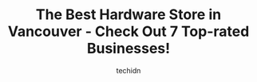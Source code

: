 ---
layout: ampstory
image: https://i0.wp.com/www.auto.or.id/wp-content/uploads/2023/06/coe-lumber-building-supply-ltd-0-vancouver-1686322343.jpeg?resize=640,853
author: techidn
featured: false
description: Vancouver, British Columbia, Canada is a haven for Hardware Store enthusiasts, boasting an impressive array of 7 top-notch establishments. Whether youre a seasoned connoisseur or simply cur
title: The Best Hardware Store in Vancouver - Check Out 7 Top-rated Businesses!
cover:
   title: The Best Hardware Store in Vancouver - Check Out 7 Top-rated Businesses!
   subtitle: AUTO.OR.ID
   background: https://www.auto.or.id/wp-content/uploads/2023/06/coe-lumber-building-supply-ltd-0-vancouver-1686322343.jpeg

pages: 
 - layout: thirds
   top: <h1>#1 The Home Depot</h1>
   bottom: "<p>Another Clean Home Depot! Everything is well arranged and their staff were helpful! Was a bit confused where the entrance was but found it after. I always go to their Ric</p>"
   background: https://www.auto.or.id/wp-content/uploads/2023/06/coe-lumber-building-supply-ltd-1-vancouver-1686322345.jpeg
   backgroundblur: true
 - layout: thirds
   top: <h1>#2 Lowes Home Improvement</h1>
   bottom: "<p>2727 E 12th Ave, Vancouver, BC V5M 4W3, Canada</p>"
   background: https://www.auto.or.id/wp-content/uploads/2023/06/coe-lumber-building-supply-ltd-2-vancouver-1686322345.jpeg
   cta:
      link: https://www.auto.or.id/the-best-hardware-store-in-vancouver-check-out-7-top-rated-businesses/
      text: The Best Hardware Store in Vancouver - Check Out 7 Top-rated Businesses!
 - layout: thirds
   top: <h1>#3 RONA North Vancouver (Park & Tilford)</h1>
   bottom: "<p>1160 E 3rd St, North Vancouver, BC V7J 1B8, Canada</p>"
   background: https://images.unsplash.com/photo-1623564493214-6137dff043ad?ixlib=rb-4.0.3&ixid=MnwxMjA3fDB8MHxwaG90by1wYWdlfHx8fGVufDB8fHx8&auto=format&fit=crop&w=640&h=853&q=80
   cta:
      link: https://www.auto.or.id/the-best-hardware-store-in-vancouver-check-out-7-top-rated-businesses/
      text: The Best Hardware Store in Vancouver - Check Out 7 Top-rated Businesses!
 - layout: thirds
   top: <h1>#4 Davie Village Home Hardware</h1>
   bottom: "<p>1053 Davie St, Vancouver, BC V6E 1M5, Canada</p>"
   background: https://images.unsplash.com/photo-1604755940678-ffbf0c1fcc37?ixlib=rb-4.0.3&ixid=MnwxMjA3fDB8MHxwaG90by1wYWdlfHx8fGVufDB8fHx8&auto=format&fit=crop&w=640&h=853&q=80
   cta:
      link: https://www.auto.or.id/the-best-hardware-store-in-vancouver-check-out-7-top-rated-businesses/
      text: The Best Hardware Store in Vancouver - Check Out 7 Top-rated Businesses!
 - layout: thirds
   top: <h1>#5 Magnet Hardware (1991) Ltd.</h1>
   bottom: "<p>1575 Commercial Dr, Vancouver, BC V5L 3Y1, Canada</p>"
   background: https://images.unsplash.com/photo-1612872808082-769cfb59b67d?ixlib=rb-4.0.3&ixid=MnwxMjA3fDB8MHxwaG90by1wYWdlfHx8fGVufDB8fHx8&auto=format&fit=crop&w=640&h=853&q=80
   cta:
      link: https://www.auto.or.id/the-best-hardware-store-in-vancouver-check-out-7-top-rated-businesses/
      text: The Best Hardware Store in Vancouver - Check Out 7 Top-rated Businesses!
 - layout: thirds
   top: <h1>#6 Kerrisdale Lumber Home</h1>
   bottom: "<p>6365 West Blvd, Vancouver, BC V6M 3X5, Canada</p>"
   background: https://images.unsplash.com/photo-1600978257452-c6c0bc8660d4?ixlib=rb-4.0.3&ixid=MnwxMjA3fDB8MHxwaG90by1wYWdlfHx8fGVufDB8fHx8&auto=format&fit=crop&w=640&h=853&q=80
   cta:
      link: https://www.auto.or.id/the-best-hardware-store-in-vancouver-check-out-7-top-rated-businesses/
      text: The Best Hardware Store in Vancouver - Check Out 7 Top-rated Businesses!
 - layout: thirds
   top: <h1>#7 Lee Valley</h1>
   bottom: "<p>1180 SE Marine Dr, Vancouver, BC V5X 2V6, Canada</p>"
   background: https://images.unsplash.com/photo-1610972221114-c48c6bb5d2eb?ixlib=rb-4.0.3&ixid=MnwxMjA3fDB8MHxwaG90by1wYWdlfHx8fGVufDB8fHx8&auto=format&fit=crop&w=640&h=853&q=80
   cta:
      link: https://www.auto.or.id/the-best-hardware-store-in-vancouver-check-out-7-top-rated-businesses/
      text: The Best Hardware Store in Vancouver - Check Out 7 Top-rated Businesses!
 - layout: thirds
   middle: Continue reading...
   background: https://images.unsplash.com/photo-1653047256226-5abbfa82f1d7?ixlib=rb-4.0.3&ixid=MnwxMjA3fDB8MHxwaG90by1wYWdlfHx8fGVufDB8fHx8&auto=format&fit=crop&w=640&h=853&q=80
   cta:
      link: https://www.auto.or.id/the-best-hardware-store-in-vancouver-check-out-7-top-rated-businesses/
      text: The Best Hardware Store in Vancouver - Check Out 7 Top-rated Businesses!

---